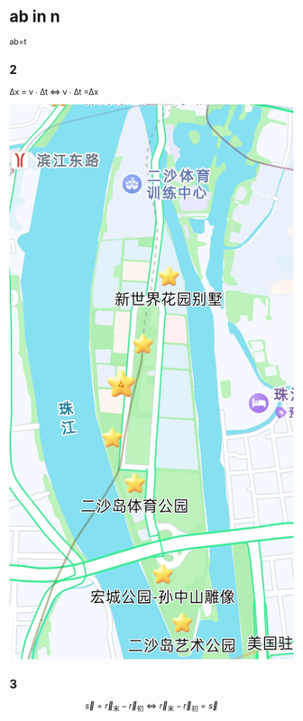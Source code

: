 # ab in n

  ab=t

## 2

∆x = v ∙ ∆t ⇔  v ∙ ∆t =∆x

![image](7.jpg)

## 3

$$
\vec{s} = \vec{r}_{\text{末}} - \vec{r}_{\text{初}} ⇔  \vec{r}_{\text{末}} - \vec{r}_{\text{初}} = \vec{s} 
$$
